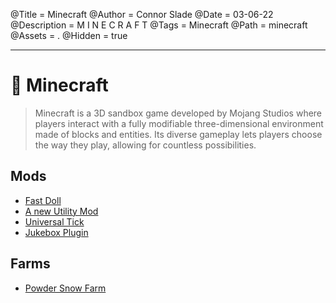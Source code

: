 @Title = Minecraft
@Author = Connor Slade
@Date = 03-06-22
@Description = M I N E C R A F T
@Tags = Minecraft
@Path = minecraft
@Assets = .
@Hidden = true

---

# 🦗 Minecraft

> Minecraft is a 3D sandbox game developed by Mojang Studios where players interact with a fully modifiable three-dimensional environment made of blocks and entities.
> Its diverse gameplay lets players choose the way they play, allowing for countless possibilities.

## Mods

- [Fast Doll](/writing/minecraft/fast-doll)
- [A new Utility Mod](/writing/minecraft/a-new-utility-mod)
- [Universal Tick](/writing/minecraft/universal-tick)
- [Jukebox Plugin](/writing/minecraft/jukebox-plugin)

## Farms

- [Powder Snow Farm](/writing/minecraft/powder-snow-farm)
